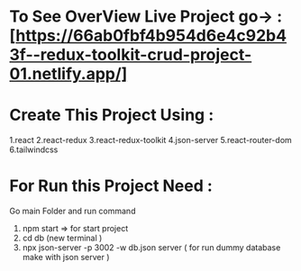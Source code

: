 # To See OverView Live Project go->  : [https://66ab0fbf4b954d6e4c92b43f--redux-toolkit-crud-project-01.netlify.app/]

#  Create This Project Using :
1.react
2.react-redux
3.react-redux-toolkit
4.json-server
5.react-router-dom
6.tailwindcss

# For Run this Project Need : 
Go main Folder and run command 

1. npm start => for start project
2. cd db (new terminal )
3. npx json-server -p 3002 -w db.json server  ( for run dummy database make with json server )




